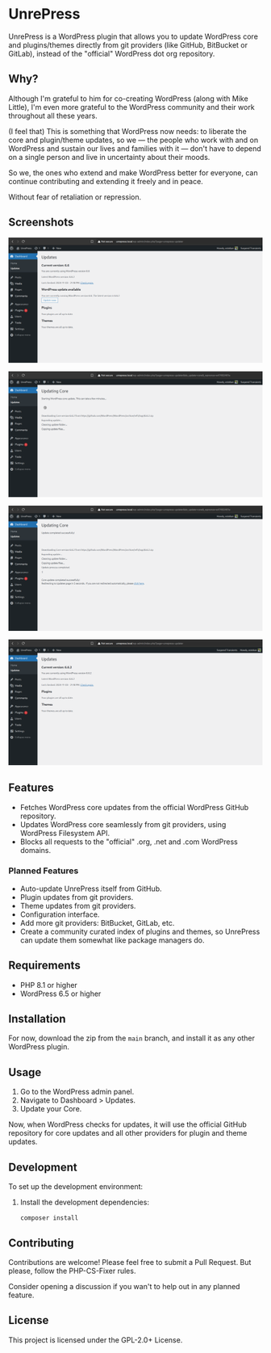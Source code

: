 # UnrePress

UnrePress is a WordPress plugin that allows you to update WordPress core and plugins/themes directly from git providers (like GitHub, BitBucket or GitLab), instead of the "official" WordPress dot org repository.

## Why?

Although I'm grateful to him for co-creating WordPress (along with Mike Little), I'm even more grateful to the WordPress community and their work throughout all these years.

(I feel that) This is something that WordPress now needs: to liberate the core and plugin/theme updates, so we — the people who work with and on WordPress and sustain our lives and families with it — don't have to depend on a single person and live in uncertainty about their moods.

So we, the ones who extend and make WordPress better for everyone, can continue contributing and extending it freely and in peace.

Without fear of retaliation or repression.

## Screenshots

[![UnrePress updates, pending core update](.wp-meta/screenshot-01.png)](https://github.com/TCattd/UnrePress/blob/main/.wp-meta/screenshot-01.png)

[![UnrePress, updating core](.wp-meta/screenshot-02.png)](https://github.com/TCattd/UnrePress/blob/main/.wp-meta/screenshot-02.png)

[![UnrePress, updating core](.wp-meta/screenshot-03.png)](https://github.com/TCattd/UnrePress/blob/main/.wp-meta/screenshot-03.png)

[![UnrePress, core updated](.wp-meta/screenshot-04.png)](https://github.com/TCattd/UnrePress/blob/main/.wp-meta/screenshot-04.png)

## Features

- Fetches WordPress core updates from the official WordPress GitHub repository.
- Updates WordPress core seamlessly from git providers, using WordPress Filesystem API.
- Blocks all requests to the "official" .org, .net and .com WordPress domains.

### Planned Features

- Auto-update UnrePress itself from GitHub.
- Plugin updates from git providers.
- Theme updates from git providers.
- Configuration interface.
- Add more git providers: BitBucket, GitLab, etc.
- Create a community curated index of plugins and themes, so UnrePress can update them somewhat like package managers do.

## Requirements

- PHP 8.1 or higher
- WordPress 6.5 or higher

## Installation

For now, download the zip from the `main` branch, and install it as any other WordPress plugin.

## Usage

1. Go to the WordPress admin panel.
2. Navigate to Dashboard > Updates.
3. Update your Core.

Now, when WordPress checks for updates, it will use the official GitHub repository for core updates and all other providers for plugin and theme updates.

## Development

To set up the development environment:

1. Install the development dependencies:
   ```
   composer install
   ```

## Contributing

Contributions are welcome! Please feel free to submit a Pull Request. But please, follow the PHP-CS-Fixer rules.

Consider opening a discussion if you wan't to help out in any planned feature.

## License

This project is licensed under the GPL-2.0+ License.
